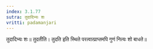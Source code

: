 ```yaml
---
index: 3.1.77
sutra: तुदादिभ्यः शः
vritti: padamanjari
---
```


 तुदादिभ्यः शः॥ तुदतीति। तुदति इति स्थिते परत्वात्प्राप्तमपि गुणं नित्यः शो बाधते॥